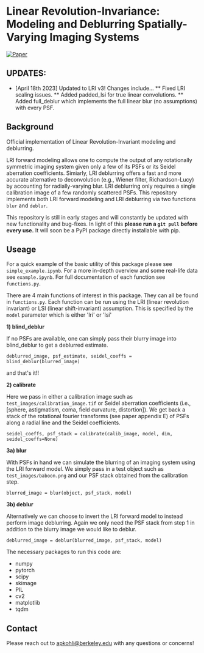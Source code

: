 # Linear Revolution-Invariance: Modeling and Deblurring Spatially-Varying Imaging Systems

[![Paper](https://img.shields.io/badge/paper-%09arXiv%3A2003.12673-yellow.svg)](https://arxiv.org/abs/2206.08928)

## UPDATES:
* [April 18th 2023] Updated to LRI v3! Changes include...
** Fixed LRI scaling issues.
** Added padded_lsi for true linear convolutions.
** Added full_deblur which implements the full linear blur (no assumptions) with every PSF.


## Background
Official implementation of Linear Revolution-Invariant modeling and deblurring. 

LRI forward modeling allows one to compute the output of any rotationally symmetric imaging system given only a few of its PSFs or its Seidel aberration coefficients. Simiarly, LRI deblurring offers a fast and more accurate alternative to deconvolution (e.g., Wiener filter, Richardson-Lucy) by accounting for radially-varying blur. LRI deblurring only requires a single calibration image of a few randomly scattered PSFs. This repository implements both LRI forward modeling and LRI deblurring via two functions ```blur``` and ```deblur```.

This repository is still in early stages and will constantly be updated with new functionality and bug-fixes. In light of this **please run a ```git pull``` before every use.** It will soon be a PyPI package directly installable with pip.

## Useage

For a quick example of the basic utility of this package please see ```simple_example.ipynb```. For a more in-depth overview and some real-life data see ```example.ipynb```. For full documentation of each function see ```functions.py```.

There are 4 main functions of interest in this package. They can all be found in ```functions.py```. Each function can be run using the LRI (linear revolution invariant) or LSI (linear shift-invariant) assumption. This is specified by the ```model``` parameter which is either 'lri' or 'lsi'

**1) blind_deblur**

If no PSFs are available, one can simply pass their blurry image into blind_deblur to get a deblurred estimate. 
```
deblurred_image, psf_estimate, seidel_coeffs = blind_deblur(blurred_image)
```
and that's it!!

**2) calibrate**

Here we pass in either a calibration image such as ```test_images/calibration_image.tif``` or Seidel aberration coefficients (i.e., [sphere, astigmatism, coma, field curvature, distortion]). We get back a stack of the rotational fourier transforms (see paper appendix E) of PSFs along a radial line and the Seidel coefficients.
```
seidel_coeffs, psf_stack = calibrate(calib_image, model, dim, seidel_coeffs=None)
```
**3a) blur**

With PSFs in hand we can simulate the blurring of an imaging system using the LRI forward model. We simply pass in a test object such as ```test_images/baboon.png``` and our PSF stack obtained from the calibration step.
```
blurred_image = blur(object, psf_stack, model)
```

**3b) deblur**

Alternatively we can choose to invert the LRI forward model to instead perform image deblurring. Again we only need the PSF stack from step 1 in addition to the blurry image we would like to deblur.
```
deblurred_image = deblur(blurred_image, psf_stack, model)
```


The necessary packages to run this code are:
* numpy
* pytorch
* scipy
* skimage
* PIL
* cv2
* matplotlib
* tqdm


## Contact
Please reach out to apkohli@berkeley.edu with any questions or concerns!

